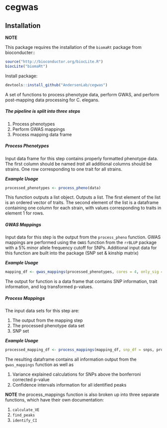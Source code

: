 # cegwas

## Installation

**NOTE**

This package requires the installation of the `biomaRt` package from bioconducter::

```r
source("http://bioconductor.org/biocLite.R")
biocLite("biomaRt")
```

Install package:

```r
devtools::install_github("AndersenLab/cegwas")
```

A set of functions to process phenotype data, perform GWAS, and perform post-mapping data processing for C. elegans.

##### The pipeline is split into three steps
1. Process phenotypes
2. Perform GWAS mappings
3. Process mapping data frame

##### Process Phenotypes
Input data frame for this step contains properly formatted phenotype data. The first column should be named *trait* all additional columns should be strains. One row corresponding to one trait for all strains.

_**Example Usage**_

```r
processed_phenotypes <- process_pheno(data)
``` 

This function outputs a list object. Outputs a list. The first element of the list is an ordered vector of traits. The second element of the list is a dataframe containing one column for each strain, with values corresponding to traits in element 1 for rows.

##### GWAS Mappings
Input data for this step is the output from the `process_pheno` function. GWAS mappings are performed using the `GWAS` function from the `rrBLUP` package with a 5% minor allele frequency cutoff for SNPs. Additional input data for this function are built into the package (SNP set & kinship matrix)

_**Example Usage**_

```r
mapping_df <- gwas_mappings(processed_phenotypes, cores = 4, only_sig = TRUE)
``` 

The output for function is a data frame that contains SNP information, trait information, and log transformed p-values.

##### Process Mappings
The input data sets for this step are:

1. The output from the mapping step
2. The processed phenotype data set
3. SNP set

_**Example Usage**_

```r
processed_mapping_df <- process_mappings(mapping_df, snp_df = snps, processed_phenotypes, CI_size = 50, snp_grouping = 200)
```

The resulting dataframe contains all information output from the `gwas_mappings` function as well as 

1. Variance explained calculations for SNPs above the bonferroni corrected p-value
2. Confidence intervals information for all identified peaks

**NOTE** the process_mappings function is also broken up into three separate functions, which have their own documentation:

1. `calculate_VE`
2. `find_peaks`
3. `identify_CI`